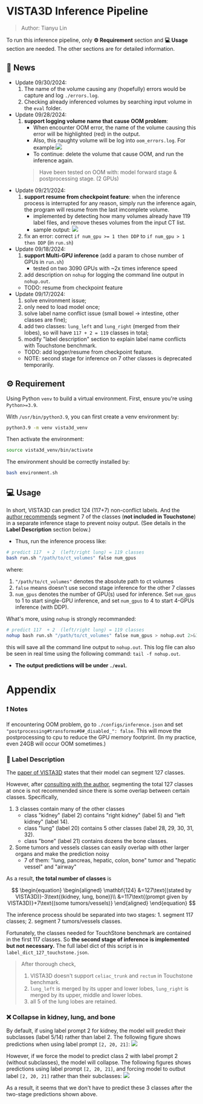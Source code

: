 # VISTA3D Inference Pipeline

> Author: Tianyu Lin<br>

To run this inference pipeline, only **⚙️ Requirement** section and **💻 Usage** section are needed. The other sections are for detailed information.

## 📰 News
- Update 09/30/2024:
    1. The name of the volume causing any (hopefully) errors would be capture and log `./errors.log`.
    2. Checking already inferenced volumes by searching input volume in the `eval` folder.
- Update 09/28/2024:
    1. **support logging volume name that cause OOM problem**:
        - When encounter OOM error, the name of the volume causing this error will be highlighted (red) in the output. 
        - Also, this naughty volume will be log into `oom_errors.log`. For example:![](assets/oom_log.png)
        - To continue: delete the volume that cause OOM, and run the inference again.
        > Have been tested on OOM with: model forward stage & postprocessing stage. (2 GPUs)
- Update 09/21/2024:
    1. **support resume from checkpoint feature**: when the inference process is interrupted for any reason, simply run the inference again, the program will resume from the last imcomplete volume.
        - implemented by detecting how many volumes already have 119 label files, and remove theses volumes from the input CT list.
        - sample output: ![](assets/illustration.png)
    2. fix an error: correct `if num_gpu >= 1 then DDP` to `if num_gpu > 1 then DDP` (in `run.sh`)
- Update 09/18/2024:
    1. **support Multi-GPU inference** (add a param to chose number of GPUs in `run.sh`)
        - tested on two 3090 GPUs with ~2x times inference speed
    2.  add description on `nohup` for logging the command line output in `nohup.out`.
    - TODO: resume from checkpoint feature
- Update 09/17/2024: 
    1. solve environment issue;
    2. only need to load model once;
    3. solve label name conflict issue (small bowel -> intestine, other classes are fine);
    4. add two classes: `lung_left` and `lung_right` (merged from their lobes), so will have `117 + 2 = 119` classes in total;
    5. modify "label description" section to explain label name conflicts with Touchstone benchmark.
    - TODO: add logger/resume from checkpoint feature.
    - NOTE: second stage for inference on 7 other classes is deprecated temporarily.

## ⚙️ Requirement
Using Python `venv` to build a virtual environment. 
First, ensure you're using `Python>=3.9`. 
<!-- If you don't have one, `sudo apt install python3.9` should install a Python 3.9 under `/usr/bin/python3.9`. -->
With `/usr/bin/python3.9`, you can first create a venv environment by:
```bash
python3.9 -m venv vista3d_venv
```
Then activate the environment:
```bash
source vista3d_venv/bin/activate
```
The environment should be correctly installed by:
```bash
bash environment.sh
```


## 💻 Usage

In short, VISTA3D can predict 124 (117+7) non-conflict labels. And the [author recommends](https://github.com/Project-MONAI/VISTA/issues/41) segment 7 of the classes (**not included in Touchstone**) in a separate inference stage to prevent noisy output. (See details in the  **Label Description** section below.)

- Thus, run the inference process like:

```bash
# predict 117  + 2  (left/right lung) = 119 classes
bash run.sh "/path/to/ct_volumes" false num_gpus
```
where: 
1. `"/path/to/ct_volumes"` denotes the absolute path to ct volumes
2. `false` means doesn't use second stage inference for the other 7 classes
3. `num_gpus` denotes the number of GPU(s) used for inference. Set `num_gpus` to 1 to start single-GPU inference, and set `num_gpus` to 4 to start 4-GPUs inference (with DDP). 

What's more, using `nohup` is strongly recommanded:
```bash
# predict 117  + 2  (left/right lung) = 119 classes
nohup bash run.sh "/path/to/ct_volumes" false num_gpus > nohup.out 2>&1 &
```
this will save all the command line output to `nohup.out`. This log file can also be seen in real time using the following command: `tail -f nohup.out`.

<!-- - If the 7 other classes are needed, run:

```bash
bash run.sh "/path/to/ct_volumes" true      # predict 117 + 7 = 124 classes
```

This will run the inference process on each volume for two times. It could be slow. -->



- **The output predictions will be under `./eval`**.




# Appendix

### ❗️ Notes

If encountering OOM problem, go to `./configs/inference.json` and set `"postprocessing#transforms#0#_disabled_": false`. This will move the postprocessing to cpu to reduce the GPU memory footprint. (In my practice, even 24GB will occur OOM sometimes.)

### 📒 Label Description

The [paper of VISTA3D](https://arxiv.org/pdf/2406.05285) states that their model can segment 127 classes.

However, after [consulting with the author](https://github.com/Project-MONAI/VISTA/issues/41), segmenting the total 127 classes at once is not recommended since there is some overlap between certain classes. Specifically,

1. 3 classes contain many of the other classes
    - class "kidney" (label 2) contains "right kidney" (label 5) and "left kidney" (label 14).
    - class "lung" (label 20) contains 5 other classes (label 28, 29, 30, 31, 32).
    - class "bone" (label 21) contains dozens the bone classes.
2. Some tumors and vessels classes can easily overlap with other larger organs and make the prediction noisy
    - 7 of them: "lung, pancreas, hepatic, colon, bone" tumor and "hepatic vessel" and "airway"

As a result, **the total number of classes** is 

$$
\begin{equation}
\begin{aligned}
	\mathbf{124} &=127\text{(stated by VISTA3D)}-3\text{(kidney, lung, bone)}\\
    &=117\text{(prompt given by VISTA3D)}+7\text{(some tumors/vessels)}
\end{aligned}
\end{equation}
$$

The inference process should be separated into two stages: 1. segment 117 classes; 2. segment 7 tumors/vessels classes.

Fortunately, the classes needed for TouchStone benchmark are contained in the first 117 classes. So **the second stage of inference is implemented but not necessary.** The full label dict of this script is in `label_dict_127_touchstone.json`.

> After thorough check, 
> 1. VISTA3D doesn't support `celiac_trunk` and `rectum` in Touchstone benchmark.
> 2. `lung_left` is merged by its upper and lower lobes, `lung_right` is merged by its upper, middle and lower lobes.
> 3. all 5 of the lung lobes are retained.


### ❌ Collapse in kidney, lung, and bone

By default, if using label prompt 2 for kidney, the model will predict their subclasses (label 5/14) rather than label 2. The following figure shows predictions when using label prompt `[2, 20, 21]`:
![](assets/2-20-21-subclass.png)

However, if we force the model to predict class 2 with label prompt 2 (without subclasses), the model will collapse. The following figures shows predictions using label prompt `[2, 20, 21]`, and forcing model to outbut label `[2, 20, 21]` rather than their subclasses:
![](assets/2-20-21-collapse.png)

As a result, it seems that we don't have to predict these 3 classes after the two-stage predictions shown above.

